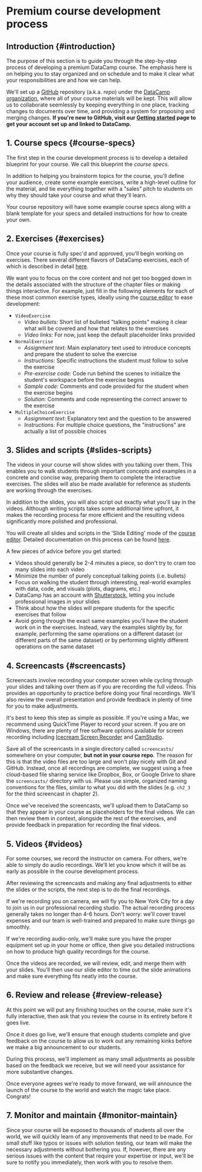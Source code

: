 # Premium course development process

## Introduction {#introduction}

The purpose of this section is to guide you through the step-by-step
process of developing a premium DataCamp course. The emphasis here is on
helping you to stay organized and on schedule and to make it clear what
your responsibilities are and how we can help.

We'll set up a [GitHub](https://github.com) repository (a.k.a. *repo*)
under the [DataCamp organization](https://github.com/datacamp), where
all of your course materials will be kept. This will allow us to
collaborate seemlessly by keeping everything in one place, tracking
changes to documents over time, and providing a system for proposing and
merging changes. **If you're new to GitHub, visit our 
[Getting started](/welcome/getting-started.md) page
to get your account set up and linked to DataCamp.**

## 1. Course specs {#course-specs}

The first step in the course development process is to develop a detailed
blueprint for your course. We call this blueprint the *course specs*.

In addition to helping you brainstorm topics for the course, you'll define
your audience, create some example exercises, write a high-level outline
for the material, and tie everything together with a "sales" pitch to students
on why they should take your course and what they'll learn.

Your course repository will have some example course specs along with a
blank template for your specs and detailed instructions for how to create your
own.

## 2. Exercises {#exercises}

Once your course is fully spec'd and approved, you'll begin working on 
exercises. There several different flavors of DataCamp exercises, each of 
which is described in detail [here](/courses/exercises/).

We want you to focus on the core content and not get too bogged down in
the details associated with the structure of the chapter files or making
things interactive. For example, just fill in the following elements for each
of these most common exercise types, ideally using the [course
editor](http://www.datacamp.com/teach) to ease development:

-   `VideoExercise`
    -   *Video bullets:* Short list of bulleted "talking points" making
        it clear what will be covered and how that relates to the
        exercises
    -   *Video links:* For now, just keep the default placeholder links
        provided
-   `NormalExercise`
    -   *Assignment text:* Main explanatory text used to introduce
        concepts and prepare the student to solve the exercise
    -   *Instructions:* Specific instructions the student must follow to
        solve the exercise
    -   *Pre-exercise code:* Code run behind the scenes to initialize
        the student's workspace before the exercise begins
    -   *Sample code:* Comments and code provided for the student when
        the exercise begins
    -   *Solution:* Comments and code representing the correct answer to
        the exercise
-   `MultipleChoiceExercise`
    -   *Assignment text:* Explanatory text and the question to be
        answered
    -   *Instructions:* For multiple choice questions, the
        "instructions" are actually a list of possible choices

## 3. Slides and scripts {#slides-scripts}

The videos in your course will show slides with you talking over them.
This enables you to walk students through
important concepts and examples in a concrete and concise way, preparing
them to complete the interactive exercises. The slides will also be made
available for reference as students are working through the exercises.

In addition to the slides, you will also script out exactly what you'll
say in the videos. Although writing scripts takes some additional
time upfront, it makes the recording process far more efficient and the
resulting videos significantly more polished and professional.

You will create all slides and scripts in the 'Slide Editing' mode of
the [course editor](http://www.datacamp.com/teach). Detailed documentation on
this process can be found [here](/courses/slides.md).

A few pieces of advice before you get started:

-   Videos should generally be 2-4 minutes a piece, so don't try to cram
    too many slides into each video
-   Minimize the number of purely conceptual talking points (i.e.
    bullets)
-   Focus on walking the student through interesting, real-world
    examples with data, code, and visuals (plots, diagrams, etc.)
-   DataCamp has an account with
    [Shutterstock](https://www.shutterstock.com/home), letting you
    include professional images in your slides
-   Think about how the slides will prepare students for the specific
    exercises that follow
-   Avoid going through the exact same examples you'll have the student
    work on in the exercises. Instead, vary the examples slightly by,
    for example, performing the same operations on a different dataset
    (or different parts of the same dataset) or by performing slightly
    different operations on the same dataset

## 4. Screencasts {#screencasts}

Screencasts involve recording your computer screen while cycling through
your slides and talking over them as if you are recording the full
videos. This provides an opportunity to practice before doing your
final recordings. We'll also review the overall presentation and provide 
feedback in plenty of time for you to make adjustments.

It's best to keep this step as simple as possible. If you're using a
Mac, we recommend using QuickTime Player to record your screen. If you
are on Windows, there are plenty of free software options available for
screen recording including [Icecream Screen
Recorder](http://icecreamapps.com/Screen-Recorder/) and
[CamStudio](http://camstudio.org/).

Save all of the screencasts in a single directory called `screencasts/`
somewhere on your computer, **but not in your course repo**. The reason
for this is that the video files are too large and won't play nicely
with Git and GitHub. Instead, once all recordings are complete, we
suggest using a free cloud-based file sharing service like Dropbox, Box,
or Google Drive to share the `screencasts/` directory with us. Please
use simple, organized naming conventions for the files, similar to what
you did with the slides (e.g. `ch2_3` for the third screencast in
chapter 2).

Once we've received the screencasts, we'll upload them to DataCamp so
that they appear in your course as placeholders for the final videos. We
can then review them in context, alongside the rest of the exercises,
and provide feedback in preparation for recording the final videos.

## 5. Videos {#videos}

For some courses, we record the instructor on camera. For others, we're able to
simply do audio recordings. We'll let you know which it will be as early as
possible in the course development process.

After reviewing the screencasts and making any final adjustments to
either the slides or the scripts, the next step is to do the final recordings.

If we're recording you on camera, we will fly you to New York City for a day
to join us in our professional recording studio. The actual recording process
generally takes no longer than 4-6 hours. Don't worry: we'll cover travel 
expenses and our team is well-trained and prepared to make sure things go 
smoothly.

If we're recording audio-only, we'll make sure you have the proper equipment
set up in your home or office, then give you detailed instructions on how to 
produce high quality recordings for the course.

Once the videos are recorded, we will review, edit, and merge them with your
slides. You'll then use our slide editor to time out the slide 
animations and make sure everything fits neatly into the course.

## 6. Review and release {#review-release}

At this point we will put any finishing touches on the course, make sure
it's fully interactive, then ask that you review the course in its entirety
before it goes live.

Once it does go live, we'll ensure that enough students complete and give
feedback on the course to allow us to work out any remaining kinks before
we make a big announcement to our students.

During this process, we'll implement as many small adjustments as
possible based on the feedback we receive, but we will need your assistance for
more substantive changes.

Once everyone agrees we're ready to move forward, we will announce the
launch of the course to the world and watch the magic take place. Congrats!

## 7. Monitor and maintain {#monitor-maintain}

Since your course will be exposed to thousands of students all over the
world, we will quickly learn of any improvements that need to be made.
For small stuff like typos or issues with solution testing, our
team will make the necessary adjustments without bothering you. If,
however, there are any serious issues with the content that require your
expertise or input, we'll be sure to notify you immediately, then work
with you to resolve them.
